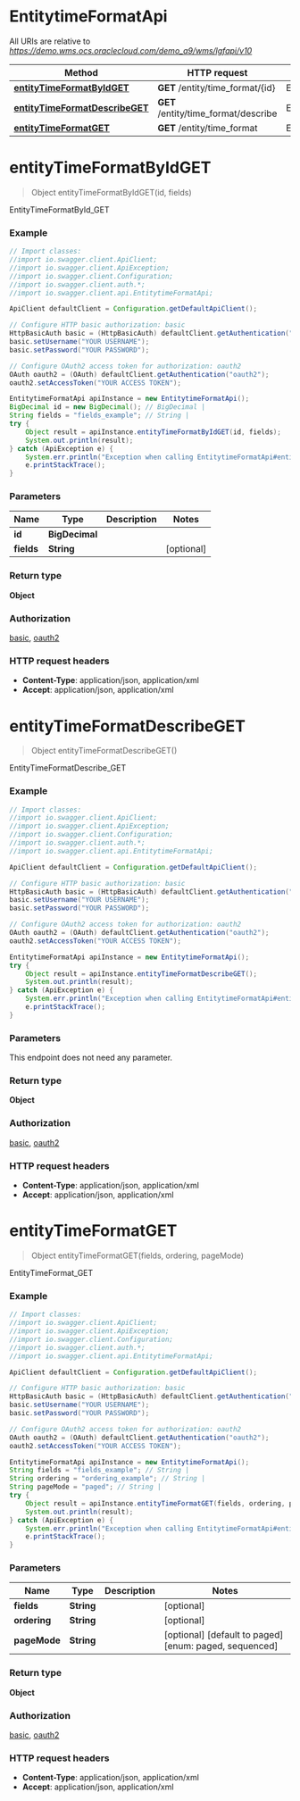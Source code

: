 # EntitytimeFormatApi

All URIs are relative to *https://demo.wms.ocs.oraclecloud.com/demo_a9/wms/lgfapi/v10*

Method | HTTP request | Description
------------- | ------------- | -------------
[**entityTimeFormatByIdGET**](EntitytimeFormatApi.md#entityTimeFormatByIdGET) | **GET** /entity/time_format/{id} | EntityTimeFormatById_GET
[**entityTimeFormatDescribeGET**](EntitytimeFormatApi.md#entityTimeFormatDescribeGET) | **GET** /entity/time_format/describe | EntityTimeFormatDescribe_GET
[**entityTimeFormatGET**](EntitytimeFormatApi.md#entityTimeFormatGET) | **GET** /entity/time_format | EntityTimeFormat_GET


<a name="entityTimeFormatByIdGET"></a>
# **entityTimeFormatByIdGET**
> Object entityTimeFormatByIdGET(id, fields)

EntityTimeFormatById_GET



### Example
```java
// Import classes:
//import io.swagger.client.ApiClient;
//import io.swagger.client.ApiException;
//import io.swagger.client.Configuration;
//import io.swagger.client.auth.*;
//import io.swagger.client.api.EntitytimeFormatApi;

ApiClient defaultClient = Configuration.getDefaultApiClient();

// Configure HTTP basic authorization: basic
HttpBasicAuth basic = (HttpBasicAuth) defaultClient.getAuthentication("basic");
basic.setUsername("YOUR USERNAME");
basic.setPassword("YOUR PASSWORD");

// Configure OAuth2 access token for authorization: oauth2
OAuth oauth2 = (OAuth) defaultClient.getAuthentication("oauth2");
oauth2.setAccessToken("YOUR ACCESS TOKEN");

EntitytimeFormatApi apiInstance = new EntitytimeFormatApi();
BigDecimal id = new BigDecimal(); // BigDecimal | 
String fields = "fields_example"; // String | 
try {
    Object result = apiInstance.entityTimeFormatByIdGET(id, fields);
    System.out.println(result);
} catch (ApiException e) {
    System.err.println("Exception when calling EntitytimeFormatApi#entityTimeFormatByIdGET");
    e.printStackTrace();
}
```

### Parameters

Name | Type | Description  | Notes
------------- | ------------- | ------------- | -------------
 **id** | **BigDecimal**|  |
 **fields** | **String**|  | [optional]

### Return type

**Object**

### Authorization

[basic](../README.md#basic), [oauth2](../README.md#oauth2)

### HTTP request headers

 - **Content-Type**: application/json, application/xml
 - **Accept**: application/json, application/xml

<a name="entityTimeFormatDescribeGET"></a>
# **entityTimeFormatDescribeGET**
> Object entityTimeFormatDescribeGET()

EntityTimeFormatDescribe_GET



### Example
```java
// Import classes:
//import io.swagger.client.ApiClient;
//import io.swagger.client.ApiException;
//import io.swagger.client.Configuration;
//import io.swagger.client.auth.*;
//import io.swagger.client.api.EntitytimeFormatApi;

ApiClient defaultClient = Configuration.getDefaultApiClient();

// Configure HTTP basic authorization: basic
HttpBasicAuth basic = (HttpBasicAuth) defaultClient.getAuthentication("basic");
basic.setUsername("YOUR USERNAME");
basic.setPassword("YOUR PASSWORD");

// Configure OAuth2 access token for authorization: oauth2
OAuth oauth2 = (OAuth) defaultClient.getAuthentication("oauth2");
oauth2.setAccessToken("YOUR ACCESS TOKEN");

EntitytimeFormatApi apiInstance = new EntitytimeFormatApi();
try {
    Object result = apiInstance.entityTimeFormatDescribeGET();
    System.out.println(result);
} catch (ApiException e) {
    System.err.println("Exception when calling EntitytimeFormatApi#entityTimeFormatDescribeGET");
    e.printStackTrace();
}
```

### Parameters
This endpoint does not need any parameter.

### Return type

**Object**

### Authorization

[basic](../README.md#basic), [oauth2](../README.md#oauth2)

### HTTP request headers

 - **Content-Type**: application/json, application/xml
 - **Accept**: application/json, application/xml

<a name="entityTimeFormatGET"></a>
# **entityTimeFormatGET**
> Object entityTimeFormatGET(fields, ordering, pageMode)

EntityTimeFormat_GET



### Example
```java
// Import classes:
//import io.swagger.client.ApiClient;
//import io.swagger.client.ApiException;
//import io.swagger.client.Configuration;
//import io.swagger.client.auth.*;
//import io.swagger.client.api.EntitytimeFormatApi;

ApiClient defaultClient = Configuration.getDefaultApiClient();

// Configure HTTP basic authorization: basic
HttpBasicAuth basic = (HttpBasicAuth) defaultClient.getAuthentication("basic");
basic.setUsername("YOUR USERNAME");
basic.setPassword("YOUR PASSWORD");

// Configure OAuth2 access token for authorization: oauth2
OAuth oauth2 = (OAuth) defaultClient.getAuthentication("oauth2");
oauth2.setAccessToken("YOUR ACCESS TOKEN");

EntitytimeFormatApi apiInstance = new EntitytimeFormatApi();
String fields = "fields_example"; // String | 
String ordering = "ordering_example"; // String | 
String pageMode = "paged"; // String | 
try {
    Object result = apiInstance.entityTimeFormatGET(fields, ordering, pageMode);
    System.out.println(result);
} catch (ApiException e) {
    System.err.println("Exception when calling EntitytimeFormatApi#entityTimeFormatGET");
    e.printStackTrace();
}
```

### Parameters

Name | Type | Description  | Notes
------------- | ------------- | ------------- | -------------
 **fields** | **String**|  | [optional]
 **ordering** | **String**|  | [optional]
 **pageMode** | **String**|  | [optional] [default to paged] [enum: paged, sequenced]

### Return type

**Object**

### Authorization

[basic](../README.md#basic), [oauth2](../README.md#oauth2)

### HTTP request headers

 - **Content-Type**: application/json, application/xml
 - **Accept**: application/json, application/xml


